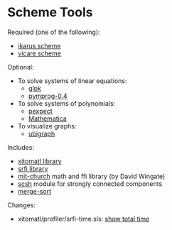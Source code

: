# Scheme Tools

Required (one of the following):

* [ikarus scheme](http://ikarus-scheme.org/)
* [vicare scheme](http://marcomaggi.github.com/vicare.html)

Optional:

* To solve systems of linear equations:
    * [glpk](http://www.gnu.org/software/glpk/)
    * [pymprog-0.4](http://sourceforge.net/projects/pymprog/files/pymprog-0.4/)
* To solve systems of polynomials:
    * [pexpect](http://www.noah.org/wiki/pexpect)
    * [Mathematica](http://www.wolfram.com/mathematica/)
* To visualize graphs:
    * [ubigraph](http://ubietylab.net/ubigraph/)

Includes:

* [xitomatl library](https://code.launchpad.net/~derick-eddington/scheme-libraries/xitomatl)
* [srfi library](https://code.launchpad.net/~scheme-libraries-team/scheme-libraries/srfi)
* [mit-church](http://code.google.com/p/mit-church/) math and ffi library (by David Wingate)
* [scsh](http://www.scsh.net/) module for strongly connected components
* [merge-sort](http://en.literateprograms.org/Category:Merge_sort)

Changes:

* xitomatl/profiler/srfi-time.sls: [show total time](https://github.com/stuhlmueller/scheme-tools/commit/da9c8a79554ccf4d29bd176de6cc17c2331ed714)
